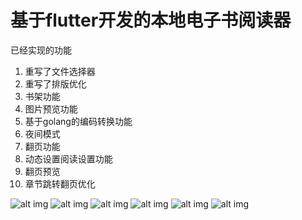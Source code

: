 # 基于flutter开发的本地电子书阅读器

已经实现的功能 
1. 重写了文件选择器
2. 重写了排版优化
3. 书架功能
4. 图片预览功能
5. 基于golang的编码转换功能
6. 夜间模式
7. 翻页功能
8. 动态设置阅读设置功能
9. 翻页预览
10. 章节跳转翻页优化

![alt img](imglist\20220827095110.jpg)
![alt img](imglist\20220827095118.jpg)
![alt img](imglist\20220827095125.jpg)
![alt img](imglist\20220827095131.jpg)
![alt img](imglist\20220827095135.jpg)
![alt img](imglist\20220827095140.jpg)